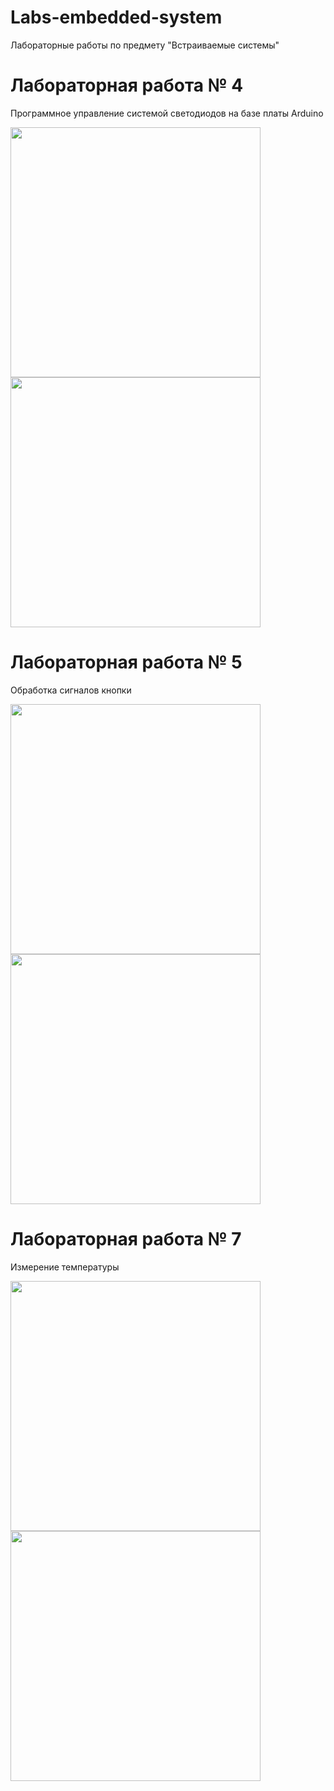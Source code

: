 # Labs-embedded-system
Лабораторные работы по предмету "Встраиваемые системы"

# Лабораторная работа № 4

Программное управление системой светодиодов на базе платы Arduino

<img src="https://github.com/Igor-kor/Labs-embedded-system/blob/master/photo/IMG_20211119_145605.jpg" width="400"></img>
<img src="https://github.com/Igor-kor/Labs-embedded-system/blob/master/photo/IMG_20211119_145603.jpg" width="400"></img>

# Лабораторная работа № 5

Обработка сигналов кнопки

<img src="https://github.com/Igor-kor/Labs-embedded-system/blob/master/photo/IMG_20211119_151618.jpg" width="400"></img>
<img src="https://github.com/Igor-kor/Labs-embedded-system/blob/master/photo/IMG_20211119_151625.jpg" width="400"></img>


# Лабораторная работа № 7

Измерение температуры

<img src="https://github.com/Igor-kor/Labs-embedded-system/blob/master/photo/IMG_20211119_160400.jpg" width="400"></img>
<img src="https://github.com/Igor-kor/Labs-embedded-system/blob/master/photo/IMG_20211119_160417.jpg" width="400"></img>
